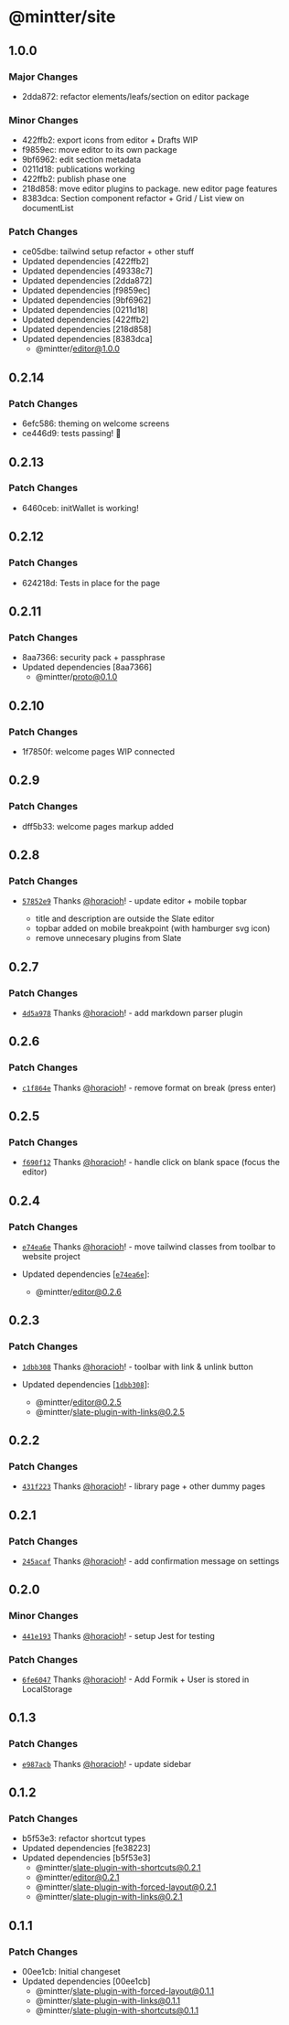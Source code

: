 # @mintter/site

## 1.0.0

### Major Changes

- 2dda872: refactor elements/leafs/section on editor package

### Minor Changes

- 422ffb2: export icons from editor + Drafts WIP
- f9859ec: move editor to its own package
- 9bf6962: edit section metadata
- 0211d18: publications working
- 422ffb2: publish phase one
- 218d858: move editor plugins to package. new editor page features
- 8383dca: Section component refactor + Grid / List view on documentList

### Patch Changes

- ce05dbe: tailwind setup refactor + other stuff
- Updated dependencies [422ffb2]
- Updated dependencies [49338c7]
- Updated dependencies [2dda872]
- Updated dependencies [f9859ec]
- Updated dependencies [9bf6962]
- Updated dependencies [0211d18]
- Updated dependencies [422ffb2]
- Updated dependencies [218d858]
- Updated dependencies [8383dca]
  - @mintter/editor@1.0.0

## 0.2.14

### Patch Changes

- 6efc586: theming on welcome screens
- ce446d9: tests passing! 💪

## 0.2.13

### Patch Changes

- 6460ceb: initWallet is working!

## 0.2.12

### Patch Changes

- 624218d: Tests in place for the page

## 0.2.11

### Patch Changes

- 8aa7366: security pack + passphrase
- Updated dependencies [8aa7366]
  - @mintter/proto@0.1.0

## 0.2.10

### Patch Changes

- 1f7850f: welcome pages WIP connected

## 0.2.9

### Patch Changes

- dff5b33: welcome pages markup added

## 0.2.8

### Patch Changes

- [`57852e9`](https://github.com/mintterteam/frontend/commit/57852e91c3273d6eef8e310581151e3c69e696aa)
  Thanks [@horacioh](https://github.com/horacioh)! - update editor + mobile
  topbar

  - title and description are outside the Slate editor
  - topbar added on mobile breakpoint (with hamburger svg icon)
  - remove unnecesary plugins from Slate

## 0.2.7

### Patch Changes

- [`4d5a978`](https://github.com/mintterteam/frontend/commit/4d5a9789514b9ab6c5eaf810b512c74f9323998a)
  Thanks [@horacioh](https://github.com/horacioh)! - add markdown parser plugin

## 0.2.6

### Patch Changes

- [`c1f864e`](https://github.com/mintterteam/frontend/commit/c1f864eb7c7f4218461c794a3ecc093d9ffc631d)
  Thanks [@horacioh](https://github.com/horacioh)! - remove format on break
  (press enter)

## 0.2.5

### Patch Changes

- [`f690f12`](https://github.com/mintterteam/frontend/commit/f690f1259fefc0f452a60a7609259caacb7b0860)
  Thanks [@horacioh](https://github.com/horacioh)! - handle click on blank space
  (focus the editor)

## 0.2.4

### Patch Changes

- [`e74ea6e`](https://github.com/mintterteam/frontend/commit/e74ea6ec991afa2a91e556000c9bc203bb7cc8d2)
  Thanks [@horacioh](https://github.com/horacioh)! - move tailwind classes from
  toolbar to website project

- Updated dependencies
  [[`e74ea6e`](https://github.com/mintterteam/frontend/commit/e74ea6ec991afa2a91e556000c9bc203bb7cc8d2)]:
  - @mintter/editor@0.2.6

## 0.2.3

### Patch Changes

- [`1dbb308`](https://github.com/mintterteam/frontend/commit/1dbb308ad1e24ef5a808c22076cfe5dee29a01a0)
  Thanks [@horacioh](https://github.com/horacioh)! - toolbar with link & unlink
  button

- Updated dependencies
  [[`1dbb308`](https://github.com/mintterteam/frontend/commit/1dbb308ad1e24ef5a808c22076cfe5dee29a01a0)]:
  - @mintter/editor@0.2.5
  - @mintter/slate-plugin-with-links@0.2.5

## 0.2.2

### Patch Changes

- [`431f223`](https://github.com/mintterteam/frontend/commit/431f223a9c4ce33e931f4171f63e9e036b0cc879)
  Thanks [@horacioh](https://github.com/horacioh)! - library page + other dummy
  pages

## 0.2.1

### Patch Changes

- [`245acaf`](https://github.com/mintterteam/frontend/commit/245acaffc7d8db29463213075d9e3c525f21135a)
  Thanks [@horacioh](https://github.com/horacioh)! - add confirmation message on
  settings

## 0.2.0

### Minor Changes

- [`441e193`](https://github.com/mintterteam/frontend/commit/441e193566fcbb975582c74e04fa0ec288999605)
  Thanks [@horacioh](https://github.com/horacioh)! - setup Jest for testing

### Patch Changes

- [`6fe6047`](https://github.com/mintterteam/frontend/commit/6fe60477066e9144a3f5085fe6ae10882d0812d4)
  Thanks [@horacioh](https://github.com/horacioh)! - Add Formik + User is stored
  in LocalStorage

## 0.1.3

### Patch Changes

- [`e987acb`](https://github.com/mintterteam/frontend/commit/e987acbcdba5babf8114ec02ec163e9e6b70541b)
  Thanks [@horacioh](https://github.com/horacioh)! - update sidebar

## 0.1.2

### Patch Changes

- b5f53e3: refactor shortcut types
- Updated dependencies [fe38223]
- Updated dependencies [b5f53e3]
  - @mintter/slate-plugin-with-shortcuts@0.2.1
  - @mintter/editor@0.2.1
  - @mintter/slate-plugin-with-forced-layout@0.2.1
  - @mintter/slate-plugin-with-links@0.2.1

## 0.1.1

### Patch Changes

- 00ee1cb: Initial changeset
- Updated dependencies [00ee1cb]
  - @mintter/slate-plugin-with-forced-layout@0.1.1
  - @mintter/slate-plugin-with-links@0.1.1
  - @mintter/slate-plugin-with-shortcuts@0.1.1
